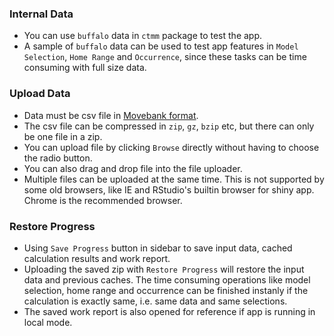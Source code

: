 ### Internal Data
- You can use `buffalo` data in `ctmm` package to test the app.
- A sample of `buffalo` data can be used to test app features in `Model Selection`, `Home Range` and `Occurrence`, since these tasks can be time consuming with full size data.

### Upload Data
- Data must be csv file in [Movebank format](https://www.movebank.org/node/13).
- The csv file can be compressed in `zip`, `gz`, `bzip` etc, but there can only be one file in a zip.
- You can upload file by clicking `Browse` directly without having to choose the radio button.
- You can also drag and drop file into the file uploader.
- Multiple files can be uploaded at the same time. This is not supported by some old browsers, like IE and RStudio's builtin browser for shiny app. Chrome is the recommended browser.

### Restore Progress
- Using `Save Progress` button in sidebar to save input data, cached calculation results and work report.
- Uploading the saved zip with `Restore Progress` will restore the input data and previous caches. The time consuming operations like model selection, home range and occurrence can be finished instanly if the calculation is exactly same, i.e. same data and same selections.
- The saved work report is also opened for reference if app is running in local mode.

